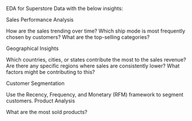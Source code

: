 EDA for Superstore Data with the below insights:

Sales Performance Analysis

How are the sales trending over time?
Which ship mode is most frequently chosen by customers?
What are the top-selling categories?

Geographical Insights

Which countries, cities, or states contribute the most to the sales revenue?
Are there any specific regions where sales are consistently lower? What factors might be contributing to this?

Customer Segmentation

Use the Recency, Frequency, and Monetary (RFM) framework to segment customers.
Product Analysis

What are the most sold products?
